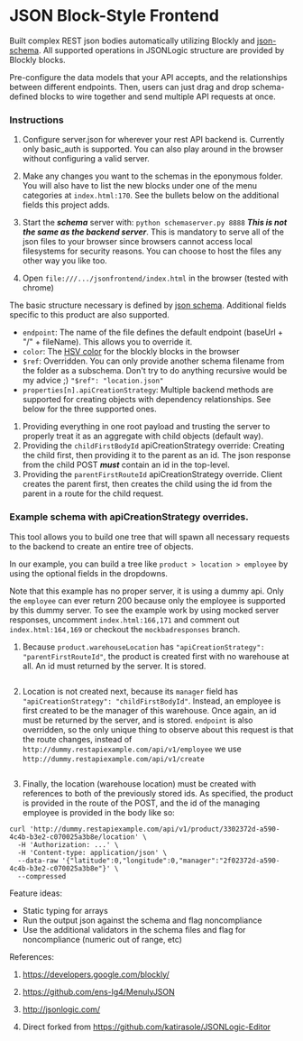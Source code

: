JSON Block-Style Frontend
==============
Built complex REST json bodies automatically utilizing Blockly and [json-schema](https://json-schema.org/draft/2020-12/json-schema-core.html). All supported operations in JSONLogic structure are provided by Blockly blocks. 

Pre-configure the data models that your API accepts, and the relationships between different endpoints.
Then, users can just drag and drop schema-defined blocks to wire together and send multiple API requests at once.


### Instructions


1. Configure server.json for wherever your rest API backend is. Currently only basic_auth is supported. You can also play around in the browser without configuring a valid server.

2. Make any changes you want to the schemas in the eponymous folder. You will also have to list the new blocks under one of the menu categories at `index.html:170`. See the bullets below on the additional fields this project adds.

3. Start the ***schema*** server with: `python schemaserver.py 8888` ***This is not the same as the backend server***. This is mandatory to serve all of the json files to your browser since browsers cannot access local filesystems for security reasons. You can choose to host the files any other way you like too.

4. Open `file:///.../jsonfrontend/index.html` in the browser (tested with chrome)


The basic structure necessary is defined by [json schema](https://json-schema.org/draft/2020-12/json-schema-core.html). Additional fields specific to this product are also supported.

- `endpoint`: The name of the file defines the default endpoint (baseUrl + "/" + fileName). This allows you to override it.
- `color`: The [HSV color](https://developers.google.com/blockly/guides/create-custom-blocks/block-colour#:~:text=%20Block%20colour%20%201%20Defining%20the%20block,space%20is%20highly%20recommended%2C%20but%20Blockly...%20More%20) for the blockly blocks in the browser
- `$ref`: Overridden. You can only provide another schema filename from the folder as a subschema. Don't try to do anything recursive would be my advice ;) `"$ref": "location.json"` 
- `properties[n].apiCreationStrategy`: Multiple backend methods are supported for creating objects with dependency relationships. See below for the three supported ones.

1. Providing everything in one root payload and trusting the server to properly treat it as an aggregate with child objects (default way).
2. Providing the `childFirstBodyId` apiCreationStrategy override: Creating the child first, then providing it to the parent as an id. The json response from the child POST ***must*** contain an id in the top-level.
3. Providing the `parentFirstRouteId` apiCreationStrategy override. Client creates the parent first, then creates the child using the id from the parent in a route for the child request.

### Example schema with apiCreationStrategy overrides.

This tool allows you to build one tree that will spawn all necessary requests to the backend to create an entire tree of objects.

In our example, you can build a tree like `product > location > employee` by using the optional fields in the dropdowns.

Note that this example has no proper server, it is using a dummy api. Only the `employee` can ever return 200 because only the employee is supported by this dummy server. To see the example work by using mocked server responses, uncomment `index.html:166,171` and comment out `index.html:164,169` or checkout the `mockbadresponses` branch.

1. Because `product.warehouseLocation` has `"apiCreationStrategy": "parentFirstRouteId"`, the product is created first with no warehouse at all. An id must returned by the server. It is stored.

```

```

2. Location is not created next, because its `manager` field has `"apiCreationStrategy": "childFirstBodyId"`.
Instead, an employee is first created to be the manager of this warehouse. Once again, an id must be returned by the server, and is stored.
`endpoint` is also overridden, so the only unique thing to observe about this request is that the route changes, instead of `http://dummy.restapiexample.com/api/v1/employee` we use `http://dummy.restapiexample.com/api/v1/create`

```

```

3. Finally, the location (warehouse location) must be created with references to both of the previously stored ids.
As specified, the product is provided in the route of the POST, and the id of the managing employee is provided in the body like so:
```
curl 'http://dummy.restapiexample.com/api/v1/product/3302372d-a590-4c4b-b3e2-c070025a3b8e/location' \
  -H 'Authorization: ...' \
  -H 'Content-type: application/json' \
  --data-raw '{"latitude":0,"longitude":0,"manager":"2f02372d-a590-4c4b-b3e2-c070025a3b8e"}' \
  --compressed
```


Feature ideas:

- Static typing for arrays
- Run the output json against the schema and flag noncompliance
- Use the additional validators in the schema files and flag for noncompliance (numeric out of range, etc)


References:

1. https://developers.google.com/blockly/

2. https://github.com/ens-lg4/MenulyJSON

3. http://jsonlogic.com/

4. Direct forked from https://github.com/katirasole/JSONLogic-Editor

